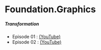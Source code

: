# Foundation.Graphics

##### Transformation
* Episode 01 : [(YouTube)](https://youtu.be/H602-C58X-s)
* Episode 02 : [(YouTube)](https://youtu.be/7KHjj00k79Y)
##